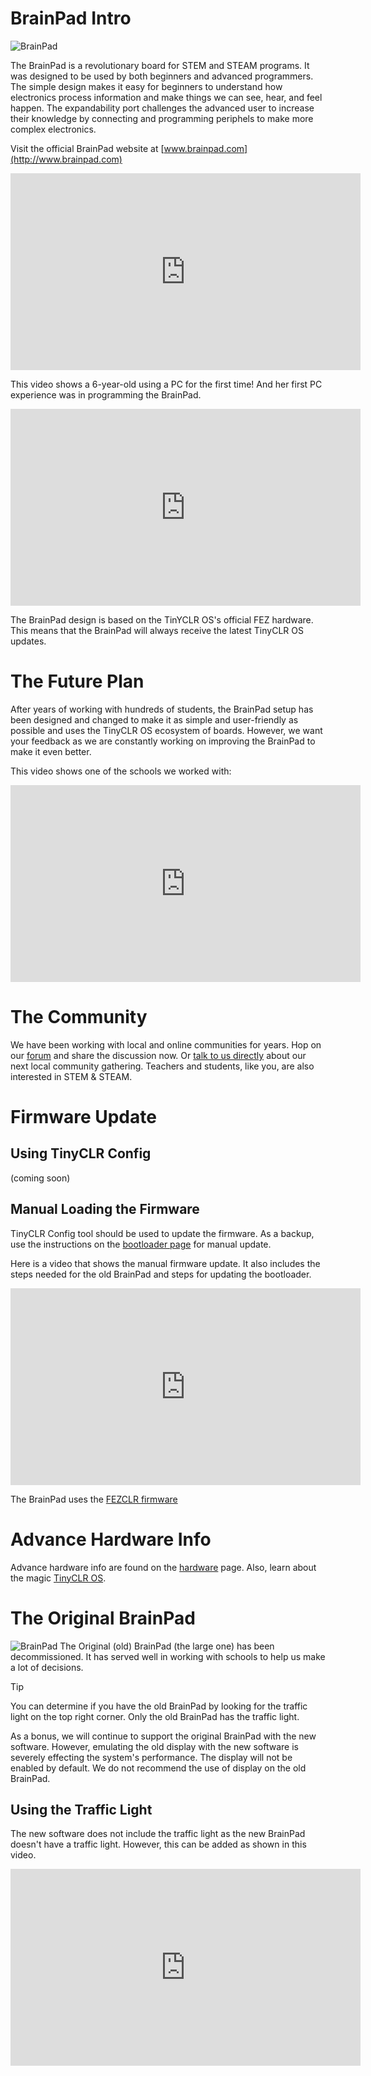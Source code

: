 # BrainPad Intro
![BrainPad](../hardware/products/images/brainpad.jpg) 

The BrainPad is a revolutionary board for STEM and STEAM programs. It was designed to be used by both beginners and advanced programmers. The simple design makes it easy for beginners to understand how electronics process information and make things we can see, hear, and feel happen. The expandability port challenges the advanced user to increase their knowledge by connecting and programming periphels to make more complex electronics. 

Visit the official BrainPad website at [www.brainpad.com](http://www.brainpad.com)

<iframe width="560" height="315" src="https://www.youtube.com/embed/EKK_CfSFAHc" frameborder="0" allowfullscreen></iframe>

This video shows a 6-year-old using a PC for the first time! And her first PC experience was in programming the BrainPad.

<iframe width="560" height="315" src="https://www.youtube.com/embed/vCylsiJp4U8" frameborder="0" allowfullscreen></iframe>

The BrainPad design is based on the TinYCLR OS's official FEZ hardware. This means that the BrainPad will always receive the latest TinyCLR OS updates.

# The Future Plan
 After years of working with hundreds of students, the BrainPad setup has been designed and changed to make it as simple and user-friendly as possible and uses the TinyCLR OS ecosystem of boards. However, we want your feedback as we are constantly working on improving the BrainPad to make it even better.

This video shows one of the schools we worked with:

<iframe width="560" height="315" src="https://www.youtube.com/embed/U8yOwRuEiKE" frameborder="0" allowfullscreen></iframe>

# The Community
We have been working with local and online communities for years. Hop on our [forum](https://forums.ghielectronics.com/c/brainpad) and share the discussion now. Or [talk to us directly](http://brainpad.com/contact-us/) about our next local community gathering. Teachers and students, like you, are also interested in STEM & STEAM.

# Firmware Update

## Using TinyCLR Config
(coming soon)

## Manual Loading the Firmware
TinyCLR Config tool should be used to update the firmware. As a backup, use the instructions on the [bootloader page](../hardware/loaders/ghi_bootloader.md) for manual update.

Here is a video that shows the manual firmware update. It also includes the steps needed for the old BrainPad and steps for updating the bootloader.

<iframe width="560" height="315" src="https://www.youtube.com/embed/dLlGMwuNZcc" frameborder="0" allowfullscreen></iframe>

 The BrainPad uses the [FEZCLR firmware](../tinyclr/downloads.md#fezclr)

# Advance Hardware Info
Advance hardware info are found on the [hardware](../hardware/products/brainpad.md) page. Also, learn about the magic [TinyCLR OS](../tinyclr/intro.md). 

# The Original BrainPad
![BrainPad](../hardware/products/images/original-brainpad.jpg) 
The Original (old) BrainPad (the large one) has been decommissioned. It has served well in working with schools to help us make a lot of decisions. 

> [!Tip]
> You can determine if you have the old BrainPad by looking for the traffic light on the top right corner. Only the old BrainPad has the traffic light.

As a bonus, we will continue to support the original BrainPad with the new software. However, emulating the old display with the new software is severely effecting the system's performance. The display will not be enabled by default. We do not recommend the use of display on the old BrainPad.

## Using the Traffic Light
The new software does not include the traffic light as the new BrainPad doesn't have a traffic light. However, this can be added as shown in this video.

<iframe width="560" height="315" src="https://www.youtube.com/embed/Od7bU2rR5Vg" frameborder="0" allowfullscreen></iframe>


